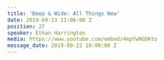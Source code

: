 ```yaml
---
title: 'Deep & Wide: All Things New'
date: 2019-09-23 11:06:00 Z
position: 27
speaker: Ethan Harrington
media: https://www.youtube.com/embed/4mpYwNGDKto
message_date: 2019-09-22 10:00:00 Z
---
```


